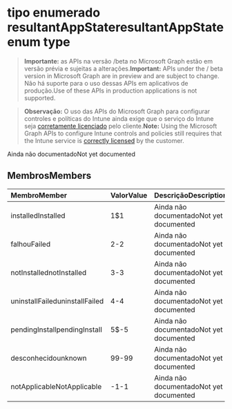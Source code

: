# <a name="resultantappstate-enum-type"></a><span data-ttu-id="cfcd4-101">tipo enumerado resultantAppState</span><span class="sxs-lookup"><span data-stu-id="cfcd4-101">resultantAppState enum type</span></span>

> <span data-ttu-id="cfcd4-102">**Importante:** as APIs na versão /beta no Microsoft Graph estão em versão prévia e sujeitas a alterações.</span><span class="sxs-lookup"><span data-stu-id="cfcd4-102">**Important:** APIs under the / beta version in Microsoft Graph are in preview and are subject to change.</span></span> <span data-ttu-id="cfcd4-103">Não há suporte para o uso dessas APIs em aplicativos de produção.</span><span class="sxs-lookup"><span data-stu-id="cfcd4-103">Use of these APIs in production applications is not supported.</span></span>

> <span data-ttu-id="cfcd4-104">**Observação:** O uso das APIs do Microsoft Graph para configurar controles e políticas do Intune ainda exige que o serviço do Intune seja [corretamente licenciado](https://go.microsoft.com/fwlink/?linkid=839381) pelo cliente.</span><span class="sxs-lookup"><span data-stu-id="cfcd4-104">**Note:** Using the Microsoft Graph APIs to configure Intune controls and policies still requires that the Intune service is [correctly licensed](https://go.microsoft.com/fwlink/?linkid=839381) by the customer.</span></span>

<span data-ttu-id="cfcd4-105">Ainda não documentado</span><span class="sxs-lookup"><span data-stu-id="cfcd4-105">Not yet documented</span></span>
## <a name="members"></a><span data-ttu-id="cfcd4-106">Membros</span><span class="sxs-lookup"><span data-stu-id="cfcd4-106">Members</span></span>
|<span data-ttu-id="cfcd4-107">Membro</span><span class="sxs-lookup"><span data-stu-id="cfcd4-107">Member</span></span>|<span data-ttu-id="cfcd4-108">Valor</span><span class="sxs-lookup"><span data-stu-id="cfcd4-108">Value</span></span>|<span data-ttu-id="cfcd4-109">Descrição</span><span class="sxs-lookup"><span data-stu-id="cfcd4-109">Description</span></span>|
|:---|:---|:---|
|<span data-ttu-id="cfcd4-110">installed</span><span class="sxs-lookup"><span data-stu-id="cfcd4-110">Installed</span></span>|<span data-ttu-id="cfcd4-111">1</span><span class="sxs-lookup"><span data-stu-id="cfcd4-111">$1</span></span>|<span data-ttu-id="cfcd4-112">Ainda não documentado</span><span class="sxs-lookup"><span data-stu-id="cfcd4-112">Not yet documented</span></span>|
|<span data-ttu-id="cfcd4-113">falhou</span><span class="sxs-lookup"><span data-stu-id="cfcd4-113">Failed</span></span>|<span data-ttu-id="cfcd4-114">2</span><span class="sxs-lookup"><span data-stu-id="cfcd4-114">-2</span></span>|<span data-ttu-id="cfcd4-115">Ainda não documentado</span><span class="sxs-lookup"><span data-stu-id="cfcd4-115">Not yet documented</span></span>|
|<span data-ttu-id="cfcd4-116">notInstalled</span><span class="sxs-lookup"><span data-stu-id="cfcd4-116">notInstalled</span></span>|<span data-ttu-id="cfcd4-117">3</span><span class="sxs-lookup"><span data-stu-id="cfcd4-117">-3</span></span>|<span data-ttu-id="cfcd4-118">Ainda não documentado</span><span class="sxs-lookup"><span data-stu-id="cfcd4-118">Not yet documented</span></span>|
|<span data-ttu-id="cfcd4-119">uninstallFailed</span><span class="sxs-lookup"><span data-stu-id="cfcd4-119">uninstallFailed</span></span>|<span data-ttu-id="cfcd4-120">4</span><span class="sxs-lookup"><span data-stu-id="cfcd4-120">-4</span></span>|<span data-ttu-id="cfcd4-121">Ainda não documentado</span><span class="sxs-lookup"><span data-stu-id="cfcd4-121">Not yet documented</span></span>|
|<span data-ttu-id="cfcd4-122">pendingInstall</span><span class="sxs-lookup"><span data-stu-id="cfcd4-122">pendingInstall</span></span>|<span data-ttu-id="cfcd4-123">5</span><span class="sxs-lookup"><span data-stu-id="cfcd4-123">$-5</span></span>|<span data-ttu-id="cfcd4-124">Ainda não documentado</span><span class="sxs-lookup"><span data-stu-id="cfcd4-124">Not yet documented</span></span>|
|<span data-ttu-id="cfcd4-125">desconhecido</span><span class="sxs-lookup"><span data-stu-id="cfcd4-125">unknown</span></span>|<span data-ttu-id="cfcd4-126">99</span><span class="sxs-lookup"><span data-stu-id="cfcd4-126">-99</span></span>|<span data-ttu-id="cfcd4-127">Ainda não documentado</span><span class="sxs-lookup"><span data-stu-id="cfcd4-127">Not yet documented</span></span>|
|<span data-ttu-id="cfcd4-128">notApplicable</span><span class="sxs-lookup"><span data-stu-id="cfcd4-128">NotApplicable</span></span>|<span data-ttu-id="cfcd4-129">-1</span><span class="sxs-lookup"><span data-stu-id="cfcd4-129">-1</span></span>|<span data-ttu-id="cfcd4-130">Ainda não documentado</span><span class="sxs-lookup"><span data-stu-id="cfcd4-130">Not yet documented</span></span>|




